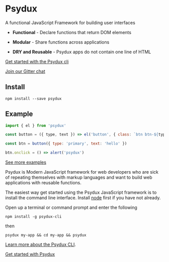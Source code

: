 # Psydux

A functional JavaScript Framework for building user interfaces

- __Functional__ - Declare functions that return DOM elements

- __Modular__ - Share functions across applications

- __DRY and Reusable__ - Psydux apps do not contain one line of HTML

[Get started with the Psydux cli](https://github.com/timurtu/psydux-cli)

[Join our Gitter chat](https://gitter.im/psydux-framework/Lobby?utm_source=share-link&utm_medium=link&utm_campaign=share-link)

## Install

```
npm install --save psydux
```

## Example

```javascript
import { el } from 'psydux'

const button = ({ type, text }) => el('button', { class: `btn btn-${type}` }, () => text)

const btn = button({ type: 'primary', text: 'hello' })

btn.onclick = () => alert('psydux')
```

[See more examples](https://github.com/timurtu/psydux/tree/master/examples)

Psydux is Modern JavaScript framework for web developers who are sick of repeating themselves with markup languages and want to build web applications with reusable functions.

The easiest way get started using the Psydux JavaScript framework is to install the command line interface. Install [node](https://nodejs.org)
first if you have not already.

Open up a terminal or command prompt and enter the following

```
npm install -g psydux-cli
```

then

```
psydux my-app && cd my-app && psydux
```

[Learn more about the Psydux CLI](https://github.com/timurtu/psydux-cli).

[Get started with Psydux](docs/getting-started.md)
